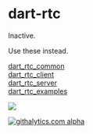 dart-rtc
========

Inactive.

Use these instead.

[dart_rtc_common](https://github.com/samiy-xx/dart_rtc_common.git)  
[dart_rtc_client](https://github.com/samiy-xx/dart_rtc_client.git)  
[dart_rtc_server](https://github.com/samiy-xx/dart_rtc_server.git)  
[dart_rtc_examples](https://github.com/samiy-xx/dart_rtc_examples.git)  

[![](https://drone.io/samiy/dart-rtc/status.png)](https://drone.io/samiy/dart-rtc/latest)

[![githalytics.com alpha](https://cruel-carlota.pagodabox.com/e2f8d6045c2d3663c561fe923007f1df "githalytics.com")](http://githalytics.com/samiy-xx/dart-rtc.git)
